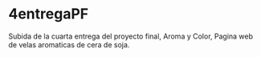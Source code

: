 # 4entregaPF
Subida de la cuarta entrega del proyecto final, Aroma y Color, Pagina web de velas aromaticas de cera de soja.
